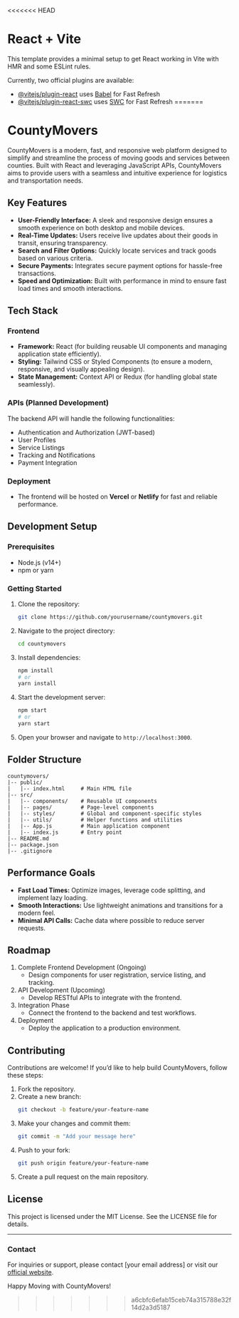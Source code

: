 <<<<<<< HEAD
# React + Vite

This template provides a minimal setup to get React working in Vite with HMR and some ESLint rules.

Currently, two official plugins are available:

- [@vitejs/plugin-react](https://github.com/vitejs/vite-plugin-react/blob/main/packages/plugin-react/README.md) uses [Babel](https://babeljs.io/) for Fast Refresh
- [@vitejs/plugin-react-swc](https://github.com/vitejs/vite-plugin-react-swc) uses [SWC](https://swc.rs/) for Fast Refresh
=======
# CountyMovers

CountyMovers is a modern, fast, and responsive web platform designed to simplify and streamline the process of moving goods and services between counties. Built with React and leveraging JavaScript APIs, CountyMovers aims to provide users with a seamless and intuitive experience for logistics and transportation needs.

## Key Features

- **User-Friendly Interface:** A sleek and responsive design ensures a smooth experience on both desktop and mobile devices.
- **Real-Time Updates:** Users receive live updates about their goods in transit, ensuring transparency.
- **Search and Filter Options:** Quickly locate services and track goods based on various criteria.
- **Secure Payments:** Integrates secure payment options for hassle-free transactions.
- **Speed and Optimization:** Built with performance in mind to ensure fast load times and smooth interactions.

## Tech Stack

### Frontend
- **Framework:** React (for building reusable UI components and managing application state efficiently).
- **Styling:** Tailwind CSS or Styled Components (to ensure a modern, responsive, and visually appealing design).
- **State Management:** Context API or Redux (for handling global state seamlessly).

### APIs (Planned Development)
The backend API will handle the following functionalities:
- Authentication and Authorization (JWT-based)
- User Profiles
- Service Listings
- Tracking and Notifications
- Payment Integration

### Deployment
- The frontend will be hosted on **Vercel** or **Netlify** for fast and reliable performance.

## Development Setup

### Prerequisites
- Node.js (v14+)
- npm or yarn

### Getting Started
1. Clone the repository:
   ```bash
   git clone https://github.com/yourusername/countymovers.git
   ```
2. Navigate to the project directory:
   ```bash
   cd countymovers
   ```
3. Install dependencies:
   ```bash
   npm install
   # or
   yarn install
   ```
4. Start the development server:
   ```bash
   npm start
   # or
   yarn start
   ```
5. Open your browser and navigate to `http://localhost:3000`.

## Folder Structure

```
countymovers/
|-- public/
|   |-- index.html     # Main HTML file
|-- src/
|   |-- components/    # Reusable UI components
|   |-- pages/         # Page-level components
|   |-- styles/        # Global and component-specific styles
|   |-- utils/         # Helper functions and utilities
|   |-- App.js         # Main application component
|   |-- index.js       # Entry point
|-- README.md
|-- package.json
|-- .gitignore
```

## Performance Goals
- **Fast Load Times:** Optimize images, leverage code splitting, and implement lazy loading.
- **Smooth Interactions:** Use lightweight animations and transitions for a modern feel.
- **Minimal API Calls:** Cache data where possible to reduce server requests.

## Roadmap
1. Complete Frontend Development (Ongoing)
   - Design components for user registration, service listing, and tracking.
2. API Development (Upcoming)
   - Develop RESTful APIs to integrate with the frontend.
3. Integration Phase
   - Connect the frontend to the backend and test workflows.
4. Deployment
   - Deploy the application to a production environment.

## Contributing
Contributions are welcome! If you’d like to help build CountyMovers, follow these steps:
1. Fork the repository.
2. Create a new branch:
   ```bash
   git checkout -b feature/your-feature-name
   ```
3. Make your changes and commit them:
   ```bash
   git commit -m "Add your message here"
   ```
4. Push to your fork:
   ```bash
   git push origin feature/your-feature-name
   ```
5. Create a pull request on the main repository.

## License
This project is licensed under the MIT License. See the LICENSE file for details.

---

### Contact
For inquiries or support, please contact [your email address] or visit our [official website](#).

Happy Moving with CountyMovers!

>>>>>>> a6cbfc6efab15ceb74a315788e32f14d2a3d5187
